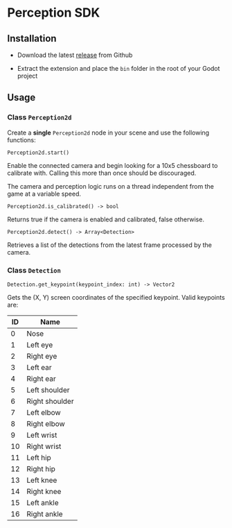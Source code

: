 # Perception SDK

## Installation

- Download the latest [release](https://github.com/richgrov/simulo-engine/releases) from Github

- Extract the extension and place the `bin` folder in the root of your Godot project

## Usage

### Class `Perception2d`

Create a **single** `Perception2d` node in your scene and use the following functions:

`Perception2d.start()`

Enable the connected camera and begin looking for a 10x5 chessboard to calibrate with. Calling this
more than once should be discouraged.

The camera and perception logic runs on a thread independent from the game at a variable speed.

`Perception2d.is_calibrated() -> bool`

Returns true if the camera is enabled and calibrated, false otherwise.

`Perception2d.detect() -> Array<Detection>`

Retrieves a list of the detections from the latest frame processed by the camera.

### Class `Detection`

`Detection.get_keypoint(keypoint_index: int) -> Vector2`

Gets the (X, Y) screen coordinates of the specified keypoint. Valid keypoints are:

| ID  | Name           |
| --- | -------------- |
| 0   | Nose           |
| 1   | Left eye       |
| 2   | Right eye      |
| 3   | Left ear       |
| 4   | Right ear      |
| 5   | Left shoulder  |
| 6   | Right shoulder |
| 7   | Left elbow     |
| 8   | Right elbow    |
| 9   | Left wrist     |
| 10  | Right wrist    |
| 11  | Left hip       |
| 12  | Right hip      |
| 13  | Left knee      |
| 14  | Right knee     |
| 15  | Left ankle     |
| 16  | Right ankle    |
